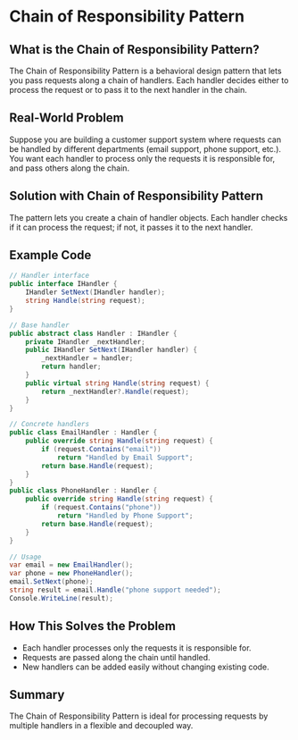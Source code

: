 # Chain of Responsibility Pattern

## What is the Chain of Responsibility Pattern?
The Chain of Responsibility Pattern is a behavioral design pattern that lets you pass requests along a chain of handlers. Each handler decides either to process the request or to pass it to the next handler in the chain.

## Real-World Problem
Suppose you are building a customer support system where requests can be handled by different departments (email support, phone support, etc.). You want each handler to process only the requests it is responsible for, and pass others along the chain.

## Solution with Chain of Responsibility Pattern
The pattern lets you create a chain of handler objects. Each handler checks if it can process the request; if not, it passes it to the next handler.

## Example Code
```csharp
// Handler interface
public interface IHandler {
    IHandler SetNext(IHandler handler);
    string Handle(string request);
}

// Base handler
public abstract class Handler : IHandler {
    private IHandler _nextHandler;
    public IHandler SetNext(IHandler handler) {
        _nextHandler = handler;
        return handler;
    }
    public virtual string Handle(string request) {
        return _nextHandler?.Handle(request);
    }
}

// Concrete handlers
public class EmailHandler : Handler {
    public override string Handle(string request) {
        if (request.Contains("email"))
            return "Handled by Email Support";
        return base.Handle(request);
    }
}
public class PhoneHandler : Handler {
    public override string Handle(string request) {
        if (request.Contains("phone"))
            return "Handled by Phone Support";
        return base.Handle(request);
    }
}

// Usage
var email = new EmailHandler();
var phone = new PhoneHandler();
email.SetNext(phone);
string result = email.Handle("phone support needed");
Console.WriteLine(result);
```

## How This Solves the Problem
- Each handler processes only the requests it is responsible for.
- Requests are passed along the chain until handled.
- New handlers can be added easily without changing existing code.

## Summary
The Chain of Responsibility Pattern is ideal for processing requests by multiple handlers in a flexible and decoupled way.
